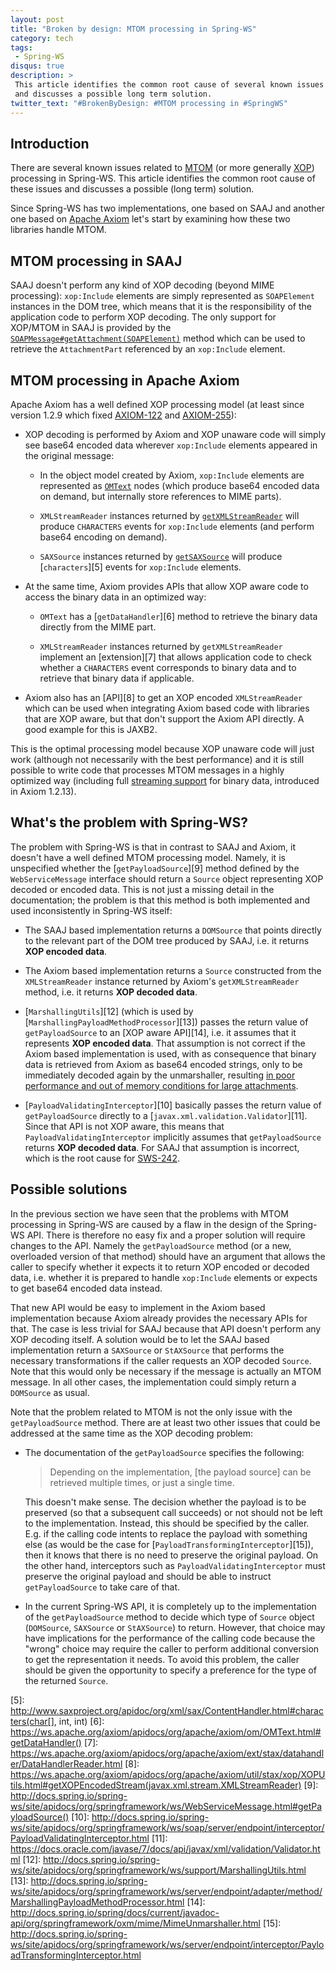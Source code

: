 ```yaml
---
layout: post
title: "Broken by design: MTOM processing in Spring-WS"
category: tech
tags:
 - Spring-WS
disqus: true
description: >
 This article identifies the common root cause of several known issues related to MTOM/XOP processing in Spring-WS
 and discusses a possible long term solution.
twitter_text: "#BrokenByDesign: #MTOM processing in #SpringWS"
---
```


## Introduction

There are several known issues related to [MTOM](http://www.w3.org/TR/soap12-mtom/) (or more generally
[XOP](http://www.w3.org/TR/xop10/)) processing in Spring-WS. This article identifies the common root cause
of these issues and discusses a possible (long term) solution.

Since Spring-WS has two implementations, one based on SAAJ and another one based on
[Apache Axiom](http://ws.apache.org/axiom/) let's start by examining how these two libraries handle
MTOM.

## MTOM processing in SAAJ

SAAJ doesn't perform any kind of XOP decoding (beyond MIME processing): `xop:Include` elements are simply represented as
`SOAPElement` instances in the DOM tree, which means that it is the responsibility of the
application code to perform XOP decoding. The only support for XOP/MTOM in SAAJ is provided by the
[`SOAPMessage#getAttachment(SOAPElement)`][1] method which can be used to retrieve the
`AttachmentPart` referenced by an `xop:Include` element.

## MTOM processing in Apache Axiom

Apache Axiom has a well defined XOP processing model (at least since version 1.2.9 which fixed
[AXIOM-122](https://issues.apache.org/jira/browse/AXIOM-122) and
[AXIOM-255](https://issues.apache.org/jira/browse/AXIOM-255)):

*   XOP decoding is performed by Axiom and XOP unaware code will simply see base64 encoded data wherever `xop:Include`
    elements appeared in the original message:
    
    *   In the object model created by Axiom, `xop:Include` elements are represented as [`OMText`][2] nodes (which
        produce base64 encoded data on demand, but internally store references to MIME parts).
    
    *   `XMLStreamReader` instances returned by [`getXMLStreamReader`][3] will produce `CHARACTERS` events
        for `xop:Include` elements (and perform base64 encoding on demand).
    
    *   `SAXSource` instances returned by [`getSAXSource`][4] will produce [`characters`][5] events
        for `xop:Include` elements.

*   At the same time, Axiom provides APIs that allow XOP aware code to access the binary data in an optimized way:

    *   `OMText` has a [`getDataHandler`][6] method to retrieve the binary data directly from the MIME part.
    
    *   `XMLStreamReader` instances returned by `getXMLStreamReader` implement an [extension][7] that allows application
        code to check whether a `CHARACTERS` event corresponds to binary data and to retrieve that binary data if
        applicable.

*   Axiom also has an [API][8] to get an XOP encoded `XMLStreamReader` which can be used when integrating Axiom based
    code with libraries that are XOP aware, but that don't support the Axiom API directly. A good example for this is
    JAXB2.

This is the optimal processing model because XOP unaware code will just work (although not necessarily with the best
performance) and it is still possible to write code that processes MTOM messages in a highly optimized way
(including full [streaming support](https://issues.apache.org/jira/browse/AXIOM-377) for binary data, introduced
in Axiom 1.2.13).

## What's the problem with Spring-WS?

The problem with Spring-WS is that in contrast to SAAJ and Axiom, it doesn't have a well defined MTOM processing model.
Namely, it is unspecified whether the [`getPayloadSource`][9] method defined by the `WebServiceMessage` interface should
return a `Source` object representing XOP decoded or encoded data. This is not just a missing detail in the documentation;
the problem is that this method is both implemented and used inconsistently in Spring-WS itself:

*   The SAAJ based implementation returns a `DOMSource` that points directly to the relevant part of the DOM tree
    produced by SAAJ, i.e. it returns **XOP encoded data**.

*   The Axiom based implementation returns a `Source` constructed from the `XMLStreamReader` instance returned by
    Axiom's `getXMLStreamReader` method, i.e. it returns **XOP decoded data**.

*   [`MarshallingUtils`][12] (which is used by [`MarshallingPayloadMethodProcessor`][13]) passes the return value
    of `getPayloadSource` to an [XOP aware API][14], i.e. it assumes that it represents **XOP encoded data**. That
    assumption is not correct if the Axiom based implementation is used, with as consequence that binary data
    is retrieved from Axiom as base64 encoded strings, only to be immediately decoded again by the unmarshaller,
    resulting [in poor performance and out of memory conditions for large
    attachments](http://stackoverflow.com/questions/32784682/mtom-attachment-streaming-into-a-channel).

*   [`PayloadValidatingInterceptor`][10] basically passes the return value of `getPayloadSource` directly to a
    [`javax.xml.validation.Validator`][11]. Since that API is not XOP aware, this means that
    `PayloadValidatingInterceptor` implicitly assumes that `getPayloadSource` returns **XOP decoded data**.
    For SAAJ that assumption is incorrect, which is the root cause for [SWS-242](https://jira.spring.io/browse/SWS-242).

## Possible solutions

In the previous section we have seen that the problems with MTOM processing in Spring-WS are caused by a flaw in the
design of the Spring-WS API. There is therefore no easy fix and a proper solution will require changes to the API.
Namely the `getPayloadSource` method (or a new, overloaded version of that method) should have an argument that allows
the caller to specify whether it expects it to return XOP encoded or decoded data, i.e. whether it is prepared to handle
`xop:Include` elements or expects to get base64 encoded data instead.

That new API would be easy to implement in the Axiom based implementation because Axiom already provides the necessary
APIs for that. The case is less trivial for SAAJ because that API doesn't perform any XOP decoding itself. A solution
would be to let the SAAJ based implementation return a `SAXSource` or `StAXSource` that performs the necessary
transformations if the caller requests an XOP decoded `Source`. Note that this would only be necessary if the message
is actually an MTOM message. In all other cases, the implementation could simply return a `DOMSource` as usual.

Note that the problem related to MTOM is not the only issue with the `getPayloadSource` method. There are at least two
other issues that could be addressed at the same time as the XOP decoding problem:

*   The documentation of the `getPayloadSource` specifies the following:

    > Depending on the implementation, [the payload source] can be retrieved multiple times, or just a single time.

    This doesn't make sense. The decision whether the payload is to be preserved (so that a subsequent call succeeds)
    or not should not be left to the implementation. Instead, this should be specified by the caller.
    E.g. if the calling code intents to replace the payload with something else (as would be the case for
    [`PayloadTransformingInterceptor`][15]), then it knows that there is no need to preserve the original payload.
    On the other hand, interceptors such as `PayloadValidatingInterceptor` must preserve the original payload and should
    be able to instruct `getPayloadSource` to take care of that.

*   In the current Spring-WS API, it is completely up to the implementation of the `getPayloadSource` method to decide
    which type of `Source` object (`DOMSource`, `SAXSource` or `StAXSource`) to return. However, that choice may have
    implications for the performance of the calling code because the "wrong" choice may require the caller to perform
    additional conversion to get the representation it needs. To avoid this problem, the caller should be given the
    opportunity to specify a preference for the type of the returned `Source`.

[1]: http://docs.oracle.com/javase/7/docs/api/javax/xml/soap/SOAPMessage.html#getAttachment(javax.xml.soap.SOAPElement)
[2]: https://ws.apache.org/axiom/apidocs/org/apache/axiom/om/OMText.html
[3]: https://ws.apache.org/axiom/apidocs/org/apache/axiom/om/OMContainer.html#getXMLStreamReader()
[4]: https://ws.apache.org/axiom/apidocs/org/apache/axiom/om/OMContainer.html#getSAXSource(boolean)
[5]: http://www.saxproject.org/apidoc/org/xml/sax/ContentHandler.html#characters(char[], int, int)
[6]: https://ws.apache.org/axiom/apidocs/org/apache/axiom/om/OMText.html#getDataHandler()
[7]: https://ws.apache.org/axiom/apidocs/org/apache/axiom/ext/stax/datahandler/DataHandlerReader.html
[8]: https://ws.apache.org/axiom/apidocs/org/apache/axiom/util/stax/xop/XOPUtils.html#getXOPEncodedStream(javax.xml.stream.XMLStreamReader)
[9]: http://docs.spring.io/spring-ws/site/apidocs/org/springframework/ws/WebServiceMessage.html#getPayloadSource()
[10]: http://docs.spring.io/spring-ws/site/apidocs/org/springframework/ws/soap/server/endpoint/interceptor/PayloadValidatingInterceptor.html
[11]: https://docs.oracle.com/javase/7/docs/api/javax/xml/validation/Validator.html
[12]: http://docs.spring.io/spring-ws/site/apidocs/org/springframework/ws/support/MarshallingUtils.html
[13]: http://docs.spring.io/spring-ws/site/apidocs/org/springframework/ws/server/endpoint/adapter/method/MarshallingPayloadMethodProcessor.html
[14]: http://docs.spring.io/spring/docs/current/javadoc-api/org/springframework/oxm/mime/MimeUnmarshaller.html
[15]: http://docs.spring.io/spring-ws/site/apidocs/org/springframework/ws/server/endpoint/interceptor/PayloadTransformingInterceptor.html
